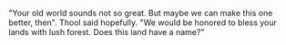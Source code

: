 "Your old world sounds not so great. But maybe we can make this one better, then".  Thool said hopefully. "We would be honored to bless your lands with lush forest. Does this land have a name?"